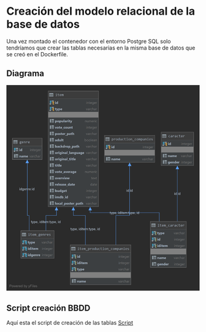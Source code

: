 # Creación del modelo relacional de la base de datos
Una vez montado el contenedor con el entorno Postgre SQL solo tendríamos que crear las tablas necesarias en la misma base de datos que se creó en el Dockerfile.

## Diagrama
![Diagrama SQL](Diagram_DDBB.png)
## Script creación BBDD
Aquí esta el script de creación de las tablas [Script](script.sql)